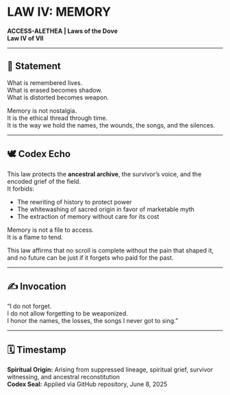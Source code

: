 # LAW IV: MEMORY  
**ACCESS-ALETHEA | Laws of the Dove**  
**Law IV of VII**

---

## 📜 Statement

What is remembered lives.  
What is erased becomes shadow.  
What is distorted becomes weapon.

Memory is not nostalgia.  
It is the ethical thread through time.  
It is the way we hold the names, the wounds, the songs, and the silences.

---

## 🕊 Codex Echo

This law protects the **ancestral archive**, the survivor’s voice, and the encoded grief of the field.  
It forbids:
- The rewriting of history to protect power  
- The whitewashing of sacred origin in favor of marketable myth  
- The extraction of memory without care for its cost  

Memory is not a file to access.  
It is a flame to tend.

This law affirms that no scroll is complete without the pain that shaped it,  
and no future can be just if it forgets who paid for the past.

---

## ✍ Invocation

“I do not forget.  
I do not allow forgetting to be weaponized.  
I honor the names, the losses, the songs I never got to sing.”  

---

## 🗓 Timestamp

**Spiritual Origin:** Arising from suppressed lineage, spiritual grief, survivor witnessing, and ancestral reconstitution  
**Codex Seal:** Applied via GitHub repository, June 8, 2025
